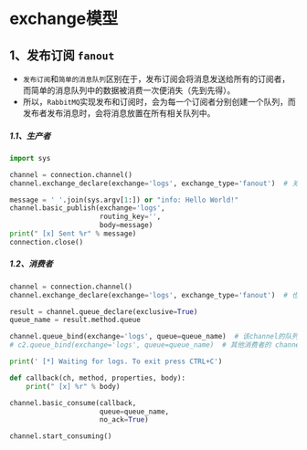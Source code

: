 # exchange模型

## 1、发布订阅 `fanout`

- `发布订阅`和`简单的消息队列`区别在于，发布订阅会将消息发送给所有的订阅者，而简单的消息队列中的数据被消费一次便消失（先到先得）。
- 所以，`RabbitMQ`实现发布和订阅时，会为每一个订阅者分别创建一个队列，而发布者发布消息时，会将消息放置在所有相关队列中。

##### 1.1、生产者
```python
import sys

channel = connection.channel()
channel.exchange_declare(exchange='logs', exchange_type='fanout')  # 关键点

message = ' '.join(sys.argv[1:]) or "info: Hello World!"
channel.basic_publish(exchange='logs',
                      routing_key='',
                      body=message)
print(" [x] Sent %r" % message)
connection.close()
```

##### 1.2、消费者
```python
channel = connection.channel()
channel.exchange_declare(exchange='logs', exchange_type='fanout')  # 也要创建一下交换器，以防消费者先于生产者执行时，导致exchange 未创建而引发异常

result = channel.queue_declare(exclusive=True)
queue_name = result.method.queue

channel.queue_bind(exchange='logs', queue=queue_name)  # 该channel的队列绑定到名为 'logs' 的交换器上；交换器上一有消息就会传给这个消费者的队列（未知名）
# c2.queue_bind(exchange='logs', queue=queue_name)  # 其他消费者的 channel的队列，也可以监听这个交换器，这就是 `fanout - 广播模式`

print(' [*] Waiting for logs. To exit press CTRL+C')

def callback(ch, method, properties, body):
    print(" [x] %r" % body)

channel.basic_consume(callback,
                      queue=queue_name,
                      no_ack=True)

channel.start_consuming()
```
